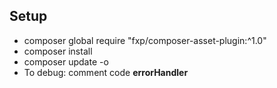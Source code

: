 ## Setup

- composer global require "fxp/composer-asset-plugin:^1.0"
- composer install
- composer update -o
- To debug: comment code **errorHandler**